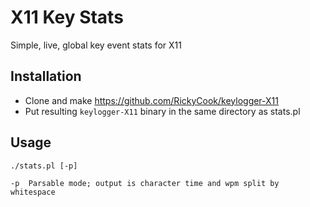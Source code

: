 X11 Key Stats
=============

Simple, live, global key event stats for X11

## Installation

  * Clone and make https://github.com/RickyCook/keylogger-X11
  * Put resulting ```keylogger-X11``` binary in the same directory as stats.pl

## Usage

    ./stats.pl [-p]

    -p  Parsable mode; output is character time and wpm split by whitespace
